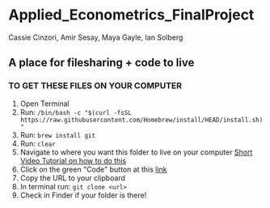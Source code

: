 # Applied_Econometrics_FinalProject
Cassie Cinzori, Amir Sesay, Maya Gayle, Ian Solberg


## A place for filesharing + code to live


### TO GET THESE FILES ON YOUR COMPUTER 

1. Open Terminal
2. Run: `/bin/bash -c "$(curl -fsSL https://raw.githubusercontent.com/Homebrew/install/HEAD/install.sh)"` 
3. Run: `brew install git`
4. Run: `clear`
5. Navigate to where you want this folder to live on your computer [Short Video Tutorial on how to do this](https://youtu.be/V4ShSik25Wo)
6. Click on the green "Code" button at this [link](https://github.com/iasolb/Applied_Econometrics_FinalProject)
7. Copy the URL to your clipboard
8. In terminal run: `git clone <url>`
9. Check in Finder if your folder is there!
